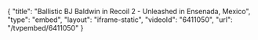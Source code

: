 {
    "title": "Ballistic BJ Baldwin in Recoil 2 - Unleashed in Ensenada, Mexico",
    "type": "embed",
    "layout": "iframe-static",
    "videoId": "6411050",
    "url": "\/tvpembed\/6411050"
}